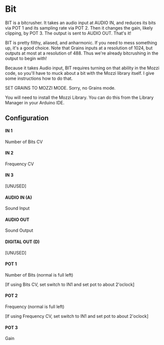 # Bit 

BIT is a bitcrusher.  It takes an audio input at AUDIO IN, and reduces its bits
via POT 1 and its sampling rate via POT 2.  Then it changes the gain, likely clipping,
by POT 3.  The output is sent to AUDIO OUT.  That's it!

BIT is pretty filthy, aliased, and anharmonic.  If you need to mess something up, it's a good choice.
Note that Grains inputs at a resolution of 1024, but outputs at most at a resolution of 488.
Thus we're already bitcrushing in the output to begin with!

Because it takes Audio input, BIT requires turning on that ability in the Mozzi code, so you'll have
to muck about a bit with the Mozzi library itself.  I give some instructions how to do that.

SET GRAINS TO MOZZI MODE.  Sorry, no Grains mode.

You will need to install the Mozzi Library.  You can do this from the Library Manager in your Arduino IDE.

## Configuration

#### IN 1
Number of Bits CV
#### IN 2
Frequency CV
#### IN 3
[UNUSED]
#### AUDIO IN (A)
Sound Input
#### AUDIO OUT
Sound Output
#### DIGITAL OUT (D) 
[UNUSED]
#### POT 1
Number of Bits (normal is full left)

[If using Bits CV, set switch to IN1 and set pot to about 2'oclock]
#### POT 2
Frequency (normal is full left)

[If using Frequency CV, set switch to IN1 and set pot to about 2'oclock]
#### POT 3
Gain
